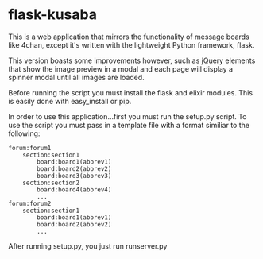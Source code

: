flask-kusaba
============

This is a web application that mirrors the functionality of message boards like 4chan, except it's written with the lightweight Python framework, flask.

This version boasts some improvements however, such as jQuery elements that show the image preview in a modal and each page will display a spinner modal until all images are loaded.

Before running the script you must install the flask and elixir modules.  This is easily done with easy_install or pip.

In order to use this application...first you must run the setup.py script.  To use the script you must pass in a template file with a format similiar to the following:

    forum:forum1
		section:section1
			board:board1(abbrev1)
			board:board2(abbrev2)
			board:board3(abbrev3)
		section:section2
			board:board4(abbrev4)
			...
    forum:forum2
		section:section1
			board:board1(abbrev1)
			board:board2(abbrev2)
			...
      
After running setup.py, you just run runserver.py
